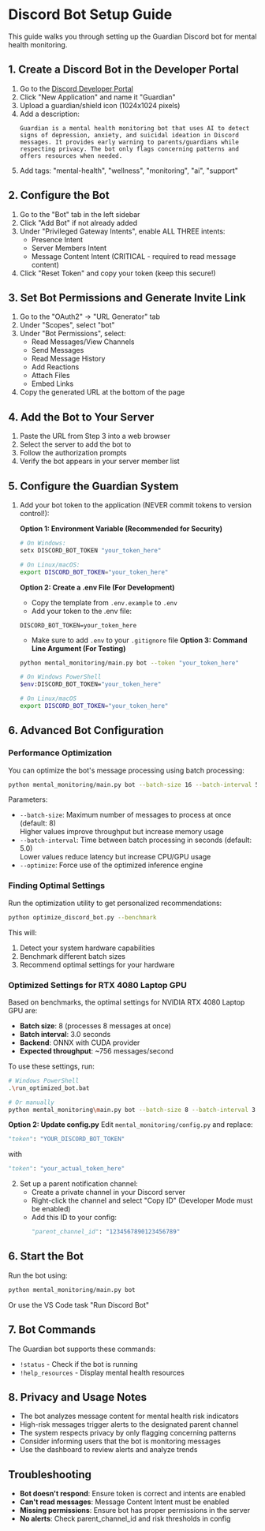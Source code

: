 # Discord Bot Setup Guide

This guide walks you through setting up the Guardian Discord bot for mental health monitoring.

## 1. Create a Discord Bot in the Developer Portal

1. Go to the [Discord Developer Portal](https://discord.com/developers/applications)
2. Click "New Application" and name it "Guardian"
3. Upload a guardian/shield icon (1024x1024 pixels)
4. Add a description:
   ```
   Guardian is a mental health monitoring bot that uses AI to detect signs of depression, anxiety, and suicidal ideation in Discord messages. It provides early warning to parents/guardians while respecting privacy. The bot only flags concerning patterns and offers resources when needed.
   ```
5. Add tags: "mental-health", "wellness", "monitoring", "ai", "support"

## 2. Configure the Bot

1. Go to the "Bot" tab in the left sidebar
2. Click "Add Bot" if not already added
3. Under "Privileged Gateway Intents", enable ALL THREE intents:
   - Presence Intent
   - Server Members Intent
   - Message Content Intent (CRITICAL - required to read message content)
4. Click "Reset Token" and copy your token (keep this secure!)

## 3. Set Bot Permissions and Generate Invite Link

1. Go to the "OAuth2" → "URL Generator" tab
2. Under "Scopes", select "bot" 
3. Under "Bot Permissions", select:
   - Read Messages/View Channels
   - Send Messages
   - Read Message History
   - Add Reactions
   - Attach Files
   - Embed Links
4. Copy the generated URL at the bottom of the page

## 4. Add the Bot to Your Server

1. Paste the URL from Step 3 into a web browser
2. Select the server to add the bot to
3. Follow the authorization prompts
4. Verify the bot appears in your server member list

## 5. Configure the Guardian System

1. Add your bot token to the application (NEVER commit tokens to version control!):

   **Option 1: Environment Variable (Recommended for Security)**
   
   ```bash
   # On Windows:
   setx DISCORD_BOT_TOKEN "your_token_here"
   
   # On Linux/macOS:
   export DISCORD_BOT_TOKEN="your_token_here"
   ```
   
   **Option 2: Create a .env File (For Development)**
   - Copy the template from `.env.example` to `.env`
   - Add your token to the .env file:
   
   ```plaintext
   DISCORD_BOT_TOKEN=your_token_here
   ```
   
   - Make sure to add `.env` to your `.gitignore` file
     **Option 3: Command Line Argument (For Testing)**
   
   ```bash
   python mental_monitoring/main.py bot --token "your_token_here"
   ```
   ```bash
   # On Windows PowerShell
   $env:DISCORD_BOT_TOKEN="your_token_here"
   
   # On Linux/macOS
   export DISCORD_BOT_TOKEN="your_token_here"
   ```

## 6. Advanced Bot Configuration

### Performance Optimization

You can optimize the bot's message processing using batch processing:

```bash
python mental_monitoring/main.py bot --batch-size 16 --batch-interval 5.0 --optimize
```

Parameters:
- `--batch-size`: Maximum number of messages to process at once (default: 8)  
  Higher values improve throughput but increase memory usage
- `--batch-interval`: Time between batch processing in seconds (default: 5.0)  
  Lower values reduce latency but increase CPU/GPU usage
- `--optimize`: Force use of the optimized inference engine

### Finding Optimal Settings

Run the optimization utility to get personalized recommendations:

```bash
python optimize_discord_bot.py --benchmark
```

This will:
1. Detect your system hardware capabilities
2. Benchmark different batch sizes
3. Recommend optimal settings for your hardware

### Optimized Settings for RTX 4080 Laptop GPU

Based on benchmarks, the optimal settings for NVIDIA RTX 4080 Laptop GPU are:

- **Batch size**: 8 (processes 8 messages at once)
- **Batch interval**: 3.0 seconds
- **Backend**: ONNX with CUDA provider
- **Expected throughput**: ~756 messages/second

To use these settings, run:

```bash
# Windows PowerShell
.\run_optimized_bot.bat

# Or manually
python mental_monitoring\main.py bot --batch-size 8 --batch-interval 3.0 --optimize
```

   **Option 2: Update config.py**
   Edit `mental_monitoring/config.py` and replace:
   ```python
   "token": "YOUR_DISCORD_BOT_TOKEN"
   ```
   with
   ```python
   "token": "your_actual_token_here"
   ```

2. Set up a parent notification channel:
   - Create a private channel in your Discord server
   - Right-click the channel and select "Copy ID" (Developer Mode must be enabled)
   - Add this ID to your config:
     ```python
     "parent_channel_id": "1234567890123456789"
     ```

## 6. Start the Bot

Run the bot using:

```bash
python mental_monitoring/main.py bot
```

Or use the VS Code task "Run Discord Bot"

## 7. Bot Commands

The Guardian bot supports these commands:

- `!status` - Check if the bot is running
- `!help_resources` - Display mental health resources

## 8. Privacy and Usage Notes

- The bot analyzes message content for mental health risk indicators
- High-risk messages trigger alerts to the designated parent channel
- The system respects privacy by only flagging concerning patterns
- Consider informing users that the bot is monitoring messages
- Use the dashboard to review alerts and analyze trends

## Troubleshooting

- **Bot doesn't respond**: Ensure token is correct and intents are enabled
- **Can't read messages**: Message Content Intent must be enabled
- **Missing permissions**: Ensure bot has proper permissions in the server
- **No alerts**: Check parent_channel_id and risk thresholds in config
